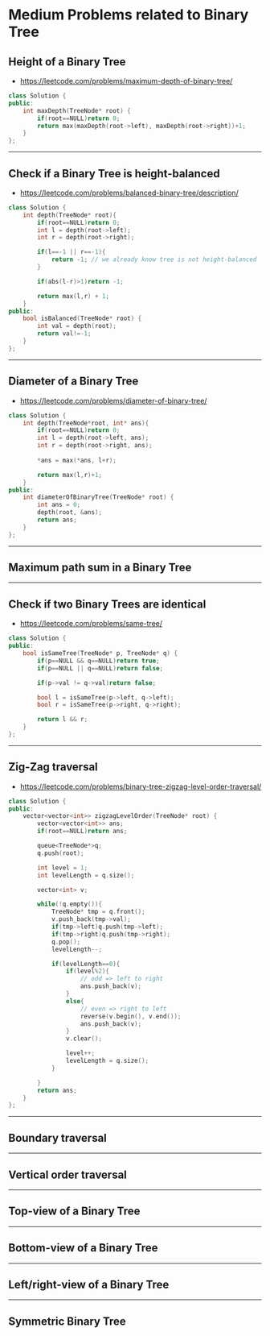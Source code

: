 # Medium Problems related to Binary Tree

## Height of a Binary Tree

- https://leetcode.com/problems/maximum-depth-of-binary-tree/

```cpp
class Solution {
public:
    int maxDepth(TreeNode* root) {
        if(root==NULL)return 0;
        return max(maxDepth(root->left), maxDepth(root->right))+1;
    }
};
```

---

## Check if a Binary Tree is height-balanced

- https://leetcode.com/problems/balanced-binary-tree/description/

```cpp
class Solution {
    int depth(TreeNode* root){
        if(root==NULL)return 0;
        int l = depth(root->left);
        int r = depth(root->right);

        if(l==-1 || r==-1){
            return -1; // we already know tree is not height-balanced
        }

        if(abs(l-r)>1)return -1;

        return max(l,r) + 1;
    }
public:
    bool isBalanced(TreeNode* root) {
        int val = depth(root);
        return val!=-1;
    }
};
```

---

## Diameter of a Binary Tree

- https://leetcode.com/problems/diameter-of-binary-tree/

```cpp
class Solution {
    int depth(TreeNode*root, int* ans){
        if(root==NULL)return 0;
        int l = depth(root->left, ans);
        int r = depth(root->right, ans);
        
        *ans = max(*ans, l+r);

        return max(l,r)+1;
    }
public:
    int diameterOfBinaryTree(TreeNode* root) {
        int ans = 0;
        depth(root, &ans);
        return ans;
    }
};

```

---

## Maximum path sum in a Binary Tree

---

## Check if two Binary Trees are identical

- https://leetcode.com/problems/same-tree/

```cpp
class Solution {
public:
    bool isSameTree(TreeNode* p, TreeNode* q) {
        if(p==NULL && q==NULL)return true;
        if(p==NULL || q==NULL)return false;

        if(p->val != q->val)return false;

        bool l = isSameTree(p->left, q->left);
        bool r = isSameTree(p->right, q->right);

        return l && r;
    }
};
```

---

## Zig-Zag traversal

- https://leetcode.com/problems/binary-tree-zigzag-level-order-traversal/

```cpp
class Solution {
public:
    vector<vector<int>> zigzagLevelOrder(TreeNode* root) {
        vector<vector<int>> ans;
        if(root==NULL)return ans;

        queue<TreeNode*>q;
        q.push(root);

        int level = 1;
        int levelLength = q.size();

        vector<int> v;

        while(!q.empty()){
            TreeNode* tmp = q.front();
            v.push_back(tmp->val);
            if(tmp->left)q.push(tmp->left);
            if(tmp->right)q.push(tmp->right);
            q.pop();
            levelLength--;

            if(levelLength==0){
                if(level%2){
                    // odd => left to right
                    ans.push_back(v);
                }
                else{
                    // even => right to left
                    reverse(v.begin(), v.end());
                    ans.push_back(v);
                }
                v.clear();

                level++;
                levelLength = q.size();
            }

        }
        return ans;
    }
};
```

---

## Boundary traversal

---

## Vertical order traversal

---

## Top-view of a Binary Tree

---

## Bottom-view of a Binary Tree

---

## Left/right-view of a Binary Tree

---

## Symmetric Binary Tree
